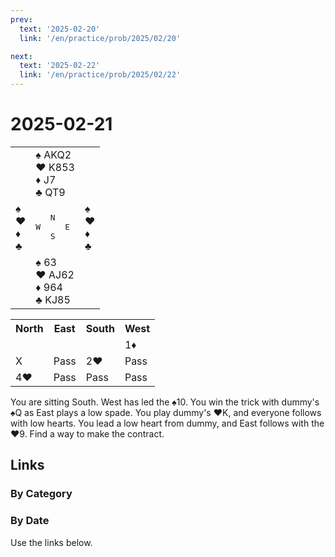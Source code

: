 ```yaml
---
prev:
  text: '2025-02-20'
  link: '/en/practice/prob/2025/02/20'

next:
  text: '2025-02-22'
  link: '/en/practice/prob/2025/02/22'
---
```


# 2025-02-21

<table class="deal">
	<tr>
		<td></td>
		<td>♠ AKQ2<br>♥ K853<br>♦ J7<br>♣ QT9</td>
		<td></td>
	</tr>
	<tr>
		<td>♠ <br>♥ <br>♦ <br>♣ </td>
		<td><pre>   N<br>W     E<br>   S</pre></td>
		<td>♠ <br>♥ <br>♦ <br>♣ </td>
	</tr>
	<tr>
		<td></td>
		<td>♠ 63<br>♥ AJ62<br>♦ 964<br>♣ KJ85</td>
		<td></td>
	</tr>
</table>

<table class="auction">
	<tr>
		<th>North</th>
		<th>East</th>
		<th>South</th>
		<th>West</th>
	</tr>
	<tr>
		<td></td>
		<td></td>
		<td></td>
		<td>1♦</td>
	</tr>
	<tr>
		<td>X</td>
		<td>Pass</td>
		<td>2♥</td>
		<td>Pass</td>
	</tr>
	<tr>
		<td>4♥</td>
		<td>Pass</td>
		<td>Pass</td>
		<td>Pass</td>
	</tr>
</table>

You are sitting South. West has led the ♠10. You win the trick with dummy's ♠Q as East plays a low spade. You play dummy's ♥K, and everyone follows with low hearts. You lead a low heart from dummy, and East follows with the ♥9. Find a way to make the contract.

## Links

[<Badge type="tip" text="Check Solution"/>](/en/learning/prob/2025/02/21)

### By Category

[<Badge type="tip" text="<--"/>](/en/practice/prob/2025/02/20)
[<Badge type="tip" text="Calendar"/>](/en/practice/calendar/2025/02)
[<Badge type="tip" text="-->"/>](/en/practice/prob/2025/02/22)

### By Date

Use the links below.
